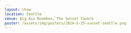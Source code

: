 ```yaml
---
layout: show
location: Seattle
venue: Big Ass Boombox, The Sunset Tavern
poster: /assets/img/posters/2024-5-25-sunset-seattle.png
---
```


